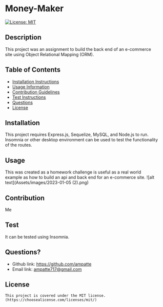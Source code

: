 # Money-Maker

  [![License: MIT](https://img.shields.io/badge/License-MIT-yellow.svg)](https://opensource.org/licenses/MIT)

  ## Description
  This project was an assignment to build the back end of an e-commerce site using Object Relational Mapping (ORM).

  ## Table of Contents
  - [Installation Instructions](#Installation)
  - [Usage Information](#Usage)
  - [Contribution Guidelines](#Contribution)
  - [Test Instructions](#Test)
  - [Questions](#Questions)
  - [License](#License)
  
  ## Installation
  This project requires Express.js, Sequelize, MySQL, and Node.js to run. Insomnia or other desktop environment can be used to test the functionality of the routes.

  ## Usage
  This was created as a homework challenge  is useful as a real world example as how to build an api and back end for an e-commerce site.
  ![alt text](Assets/images/2023-01-05 (2).png)
  
  ## Contribution
  Me

  ## Test
  It can be tested using Insomnia.

  ## Questions?
  - Github link: https://github.com/ampatte
  - Email link: ampatte717@gmail.com

  ## License
    This project is covered under the MIT license.(https://choosealicense.com/licenses/mit/)
